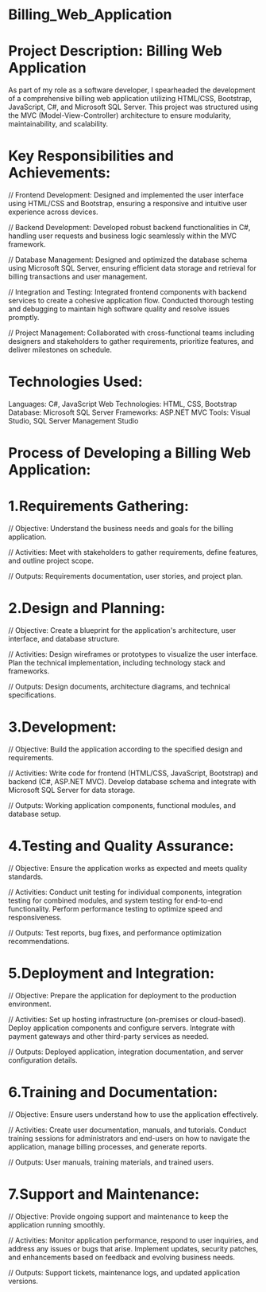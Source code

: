 # Billing_Web_Application

# Project Description: Billing Web Application

As part of my role as a software developer, I spearheaded the development of a comprehensive billing web application utilizing HTML/CSS, Bootstrap, JavaScript, C#, and Microsoft SQL Server. This project was structured using the MVC (Model-View-Controller) architecture to ensure modularity, maintainability, and scalability.

# Key Responsibilities and Achievements:

// Frontend Development: Designed and implemented the user interface using HTML/CSS and Bootstrap, ensuring a responsive and intuitive user experience across devices.

// Backend Development: Developed robust backend functionalities in C#, handling user requests and business logic seamlessly within the MVC framework.

// Database Management: Designed and optimized the database schema using Microsoft SQL Server, ensuring efficient data storage and retrieval for billing transactions and user management.

// Integration and Testing: Integrated frontend components with backend services to create a cohesive application flow. Conducted thorough testing and debugging to maintain high software quality and resolve issues promptly.

// Project Management: Collaborated with cross-functional teams including designers and stakeholders to gather requirements, prioritize features, and deliver milestones on schedule.

# Technologies Used:

Languages: C#, JavaScript
Web Technologies: HTML, CSS, Bootstrap
Database: Microsoft SQL Server
Frameworks: ASP.NET MVC
Tools: Visual Studio, SQL Server Management Studio


# Process of Developing a Billing Web Application:

# 1.Requirements Gathering:

// Objective: 
Understand the business needs and goals for the billing application.

// Activities: 
Meet with stakeholders to gather requirements, define features, and outline project scope.

// Outputs: 
Requirements documentation, user stories, and project plan.

# 2.Design and Planning:

// Objective: Create a blueprint for the application's architecture, user interface, and database structure.

// Activities: Design wireframes or prototypes to visualize the user interface. Plan the technical implementation, including technology stack and frameworks.

// Outputs: Design documents, architecture diagrams, and technical specifications.

# 3.Development:

// Objective: Build the application according to the specified design and requirements.

// Activities: Write code for frontend (HTML/CSS, JavaScript, Bootstrap) and backend (C#, ASP.NET MVC). Develop database schema and integrate with Microsoft SQL Server for data storage.

// Outputs: Working application components, functional modules, and database setup.

# 4.Testing and Quality Assurance:

// Objective: Ensure the application works as expected and meets quality standards.

// Activities: Conduct unit testing for individual components, integration testing for combined modules, and system testing for end-to-end functionality. Perform performance testing to optimize speed and responsiveness.

// Outputs: Test reports, bug fixes, and performance optimization recommendations.

# 5.Deployment and Integration:

// Objective: Prepare the application for deployment to the production environment.

// Activities: Set up hosting infrastructure (on-premises or cloud-based). Deploy application components and configure servers. Integrate with payment gateways and other third-party services as needed.

// Outputs: Deployed application, integration documentation, and server configuration details.

# 6.Training and Documentation:

// Objective: Ensure users understand how to use the application effectively. 

// Activities: Create user documentation, manuals, and tutorials. Conduct training sessions for administrators and end-users on how to navigate the application, manage billing processes, and generate reports.

// Outputs: User manuals, training materials, and trained users.

# 7.Support and Maintenance:

// Objective: Provide ongoing support and maintenance to keep the application running smoothly.

// Activities: Monitor application performance, respond to user inquiries, and address any issues or bugs that arise. Implement updates, security patches, and enhancements based on feedback and evolving business needs.

// Outputs: Support tickets, maintenance logs, and updated application versions.
